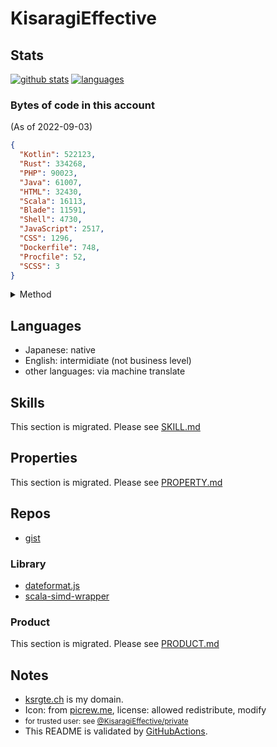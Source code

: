 # KisaragiEffective
## Stats

[![github stats](https://github-readme-stats.vercel.app/api?username=KisaragiEffective&count_private=true&show_icons=true&theme=dark)](https://github.com/anuraghazra/github-readme-stats)
[![languages](https://github-readme-stats.vercel.app/api/top-langs/?username=KisaragiEffective&theme=dark)](https://github.com/anuraghazra/github-readme-stats)

### Bytes of code in this account

(As of 2022-09-03)
```json
{
  "Kotlin": 522123,
  "Rust": 334268,
  "PHP": 90023,
  "Java": 61007,
  "HTML": 32430,
  "Scala": 16113,
  "Blade": 11591,
  "Shell": 4730,
  "JavaScript": 2517,
  "CSS": 1296,
  "Dockerfile": 748,
  "Procfile": 52,
  "SCSS": 3
}
```

<details><summary>Method</summary>

**GraphQL query**
```graphql
query { 
  user(login: "KisaragiEffective") { 
    login
    repositories(first: 100, isFork: false, privacy: PUBLIC) {
      nodes {
        name
        primaryLanguage {
          name
        }
        languages(first: 100) {
          edges {
            node {
              name
              color
            }
            size
          }
        }
        
      }
      totalDiskUsage
      pageInfo {
        endCursor
        startCursor
      }
      totalCount
    }
  }
}
```

**bash**
```shell
# https://docs.github.com/ja/graphql/overview/explorer に上のGraphQLクエリをコピーしてペースト後、実行して出力をCtrl+A、Ctrl+C後以下のコマンドを実行
xclip -sel clip -o | \
  jq '[[.data.user.repositories.nodes[] | .languages.edges[] | {"key": .node.name, "value": .size}] | group_by(.key)[] | {(.[0].key): [.[] | .value] | add}] | reduce .[] as $item ({}; . * $item) | to_entries | sort_by(-.value) | from_entries'
```
or
```shell
readonly GH_PAT="please input PAT"
# 上のGraphQLクエリをコピーしておく
jq -n --arg x "$(xclip -sel clip -o)" '{ "query": $x }' | \
  curl -H "Authorization: $GH_PAT" -H "User-Agent: KisaragiEffective/KisaragiEffective.LanguageStatistics (Runned by $(curl -H "Authorization: $GH_PAT" https://api.github.com/ -H "Accept: application/vnd.github+json"  https://api.github.com/user | jq '.login')'s token, code is from https://github.com/KisaragiEffective/KisaragiEffective)" -d@- https://api.github.com/graphql | jq '[[.data.user.repositories.nodes[] | .languages.edges[] | {"key": .node.name, "value": .size}] | group_by(.key)[] | {(.[0].key): [.[] | .value] | add}] | reduce .[] as $item ({}; . * $item) | to_entries | sort_by(-.value) | from_entries'
```
</details>

## Languages
- Japanese: native
- English: intermidiate (not business level)
- other languages: via machine translate

## Skills
This section is migrated. Please see [SKILL.md](./docs/en/SKILL.md)

## Properties
This section is migrated. Please see [PROPERTY.md](./docs/en/PROPERTY.md)

## Repos
- [gist](https://gist.github.com/KisaragiEffective)

### Library
- [dateformat.js](https://github.com/KisaragiEffective/dateformat.js)
- [scala-simd-wrapper](https://github.com/KisaragiEffective/scala-simd-wrapper)

### Product
This section is migrated. Please see [PRODUCT.md](./docs/en/PRODUCT.md)

## Notes
- [ksrgte.ch](https://services.ksrgte.ch) is my domain.
- Icon: from [picrew.me](https://picrew.me/image_maker/36849), license: allowed redistribute, modify
- <small>for trusted user: see [@KisaragiEffective/private](https://github.com/KisaragiEffective/private)</small>
- This README is validated by [GitHubActions](https://github.com/KisaragiEffective/KisaragiEffective/blob/live/.github/workflows/markdown-lint.yml).
